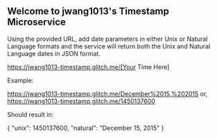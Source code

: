 ## Welcome to jwang1013's Timestamp Microservice

Using the provided URL, add date parameters in either Unix or Natural Language formats and the service will return both the Unix and Natural Language dates in JSON format.

https://jwang1013-timestamp.glitch.me/[Your Time Here]

Example:

https://jwang1013-timestamp.glitch.me/December%2015,%202015 or,
https://jwang1013-timestamp.glitch.me/1450137600

Should result in:

{ "unix": 1450137600, "natural": "December 15, 2015" }
